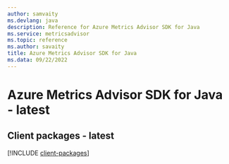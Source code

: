 ```yaml
---
author: samvaity
ms.devlang: java
description: Reference for Azure Metrics Advisor SDK for Java
ms.service: metricsadvisor
ms.topic: reference
ms.author: savaity
title: Azure Metrics Advisor SDK for Java
ms.data: 09/22/2022
---
```

# Azure Metrics Advisor SDK for Java - latest

## Client packages - latest
[!INCLUDE [client-packages](metrics-advisor-client-index.md)]